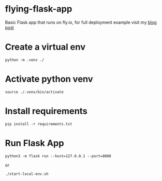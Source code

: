 # flying-flask-app
Basic Flask app that runs on fly.io, for full deployment example visit my [blog post](https://foxsy.dev/blog/deploying-flask-app-flyio/)

# Create a virtual env
```
python -m .venv ./
```

# Activate python venv
```
source ./.venv/bin/activate
```

# Install requirements
```
pip install -r requirements.txt
```

# Run Flask App
```
python3 -m flask run --host=127.0.0.1 --port=8080
```
or
```
./start-local-env.sh
```

